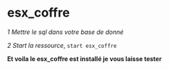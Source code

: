 # esx_coffre

*1 Mettre le sql dans votre base de donné*

*2 Start la ressource*, ``start esx_coffre``

**Et voila le esx_coffre est installé je vous laisse tester**
